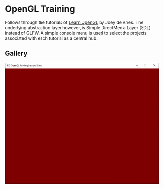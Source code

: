 # OpenGL Training

Follows through the tutorials of [Learn OpenGL](https://learnopengl.com/Introduction) by Joey de Vries. The underlying abstraction layer however, is Simple DirectMedia Layer (SDL) instead of GLFW. A simple console menu is used to select the projects associated with each tutorial as a central hub.

## Gallery

![](Documentation/Images/Blank.png)
